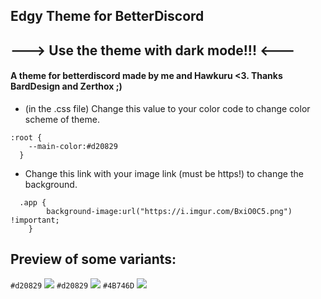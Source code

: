 ## Edgy Theme for BetterDiscord
## ---> Use the theme with dark mode!!! <---
#### A theme for betterdiscord made by me and Hawkuru <3. Thanks BardDesign and Zerthox ;)
- (in the .css file) Change this value to your color code to change color scheme of theme.
```
:root {
    --main-color:#d20829
  }
  ```
- Change this link with your image link (must be https!) to change the background.
```
  .app {
        background-image:url("https://i.imgur.com/BxiO0C5.png") !important;
    }
```
## Preview of some variants:
`#d20829`
![](http://i.imgur.com/BljsnJP.jpg)
`#d20829`
![](http://i.imgur.com/5zB6CJ3.jpg)
`#4B746D`
![](http://i.imgur.com/uBUh0Km.jpg)
